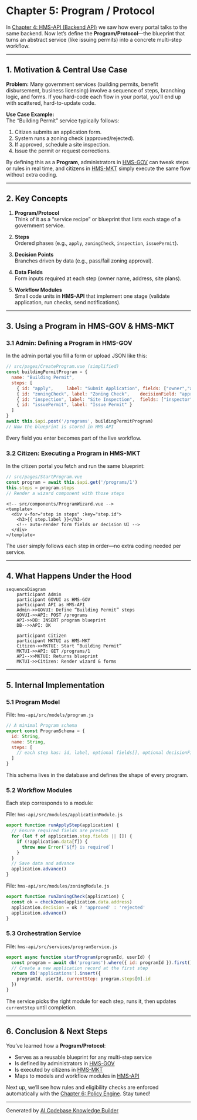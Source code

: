 # Chapter 5: Program / Protocol

In [Chapter 4: HMS-API (Backend API)](04_hms_api__backend_api__.md) we saw how every portal talks to the same backend. Now let’s define the **Program/Protocol**—the blueprint that turns an abstract service (like issuing permits) into a concrete multi-step workflow.

---

## 1. Motivation & Central Use Case

**Problem:** Many government services (building permits, benefit disbursement, business licensing) involve a sequence of steps, branching logic, and forms. If you hard-code each flow in your portal, you’ll end up with scattered, hard-to-update code.

**Use Case Example:**  
The “Building Permit” service typically follows:
1. Citizen submits an application form.  
2. System runs a zoning check (approved/rejected).  
3. If approved, schedule a site inspection.  
4. Issue the permit or request corrections.  

By defining this as a **Program**, administrators in [HMS-GOV](01_hms_gov__admin_gov_portal__.md) can tweak steps or rules in real time, and citizens in [HMS-MKT](02_hms_mkt__citizen_portal__.md) simply execute the same flow without extra coding.

---

## 2. Key Concepts

1. **Program/Protocol**  
   Think of it as a “service recipe” or blueprint that lists each stage of a government service.

2. **Steps**  
   Ordered phases (e.g., `apply`, `zoningCheck`, `inspection`, `issuePermit`).

3. **Decision Points**  
   Branches driven by data (e.g., pass/fail zoning approval).

4. **Data Fields**  
   Form inputs required at each step (owner name, address, site plans).

5. **Workflow Modules**  
   Small code units in **HMS-API** that implement one stage (validate application, run checks, send notifications).

---

## 3. Using a Program in HMS-GOV & HMS-MKT

### 3.1 Admin: Defining a Program in HMS-GOV

In the admin portal you fill a form or upload JSON like this:

```js
// src/pages/CreateProgram.vue (simplified)
const buildingPermitProgram = {
  name: "Building Permit",
  steps: [
    { id: "apply",     label: "Submit Application", fields: ["owner","address","plans"] },
    { id: "zoningCheck", label: "Zoning Check",    decisionField: "approved" },
    { id: "inspection", label: "Site Inspection",  fields: ["inspector","date"] },
    { id: "issuePermit", label: "Issue Permit" }
  ]
}
await this.$api.post('/programs', buildingPermitProgram)
// Now the blueprint is stored in HMS-API
```

Every field you enter becomes part of the live workflow.

### 3.2 Citizen: Executing a Program in HMS-MKT

In the citizen portal you fetch and run the same blueprint:

```js
// src/pages/StartProgram.vue
const program = await this.$api.get('/programs/1')
this.steps = program.steps
// Render a wizard component with those steps
```

```vue
<!-- src/components/ProgramWizard.vue -->
<template>
  <div v-for="step in steps" :key="step.id">
    <h3>{{ step.label }}</h3>
    <!-- auto-render form fields or decision UI -->
  </div>
</template>
```

The user simply follows each step in order—no extra coding needed per service.

---

## 4. What Happens Under the Hood

```mermaid
sequenceDiagram
    participant Admin
    participant GOVUI as HMS-GOV
    participant API as HMS-API
    Admin->>GOVUI: Define “Building Permit” steps
    GOVUI->>API: POST /programs
    API->>DB: INSERT program blueprint
    DB-->>API: OK

    participant Citizen
    participant MKTUI as HMS-MKT
    Citizen->>MKTUI: Start “Building Permit”
    MKTUI->>API: GET /programs/1
    API-->>MKTUI: Returns blueprint
    MKTUI->>Citizen: Render wizard & forms
```

---

## 5. Internal Implementation

### 5.1 Program Model

File: `hms-api/src/models/program.js`

```js
// A minimal Program schema
export const ProgramSchema = {
  id: String,
  name: String,
  steps: [
    // each step has: id, label, optional fields[], optional decisionField
  ]
}
```

This schema lives in the database and defines the shape of every program.

### 5.2 Workflow Modules

Each step corresponds to a module:

File: `hms-api/src/modules/applicationModule.js`

```js
export function runApplyStep(application) {
  // Ensure required fields are present
  for (let f of application.step.fields || []) {
    if (!application.data[f]) {
      throw new Error(`${f} is required`)
    }
  }
  // Save data and advance
  application.advance()
}
```

File: `hms-api/src/modules/zoningModule.js`

```js
export function runZoningCheck(application) {
  const ok = checkZone(application.data.address)
  application.decision = ok ? 'approved' : 'rejected'
  application.advance()
}
```

### 5.3 Orchestration Service

File: `hms-api/src/services/programService.js`

```js
export async function startProgram(programId, userId) {
  const program = await db('programs').where({ id: programId }).first()
  // Create a new application record at the first step
  return db('applications').insert({
    programId, userId, currentStep: program.steps[0].id
  })
}
```

The service picks the right module for each step, runs it, then updates `currentStep` until completion.

---

## 6. Conclusion & Next Steps

You’ve learned how a **Program/Protocol**:

- Serves as a reusable blueprint for any multi-step service  
- Is defined by administrators in [HMS-GOV](01_hms_gov__admin_gov_portal__.md)  
- Is executed by citizens in [HMS-MKT](02_hms_mkt__citizen_portal__.md)  
- Maps to models and workflow modules in [HMS-API](04_hms_api__backend_api__.md)

Next up, we’ll see how rules and eligibility checks are enforced automatically with the [Chapter 6: Policy Engine](06_policy_engine_.md). Stay tuned!

---

Generated by [AI Codebase Knowledge Builder](https://github.com/The-Pocket/Tutorial-Codebase-Knowledge)